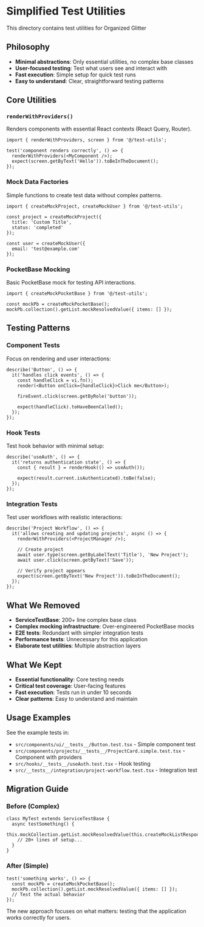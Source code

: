 # Simplified Test Utilities

This directory contains test utilities for Organized Glitter

## Philosophy

- **Minimal abstractions**: Only essential utilities, no complex base classes
- **User-focused testing**: Test what users see and interact with
- **Fast execution**: Simple setup for quick test runs
- **Easy to understand**: Clear, straightforward testing patterns

## Core Utilities

### `renderWithProviders()`

Renders components with essential React contexts (React Query, Router).

```tsx
import { renderWithProviders, screen } from '@/test-utils';

test('component renders correctly', () => {
  renderWithProviders(<MyComponent />);
  expect(screen.getByText('Hello')).toBeInTheDocument();
});
```

### Mock Data Factories

Simple functions to create test data without complex patterns.

```tsx
import { createMockProject, createMockUser } from '@/test-utils';

const project = createMockProject({
  title: 'Custom Title',
  status: 'completed'
});

const user = createMockUser({
  email: 'test@example.com'
});
```

### PocketBase Mocking

Basic PocketBase mock for testing API interactions.

```tsx
import { createMockPocketBase } from '@/test-utils';

const mockPb = createMockPocketBase();
mockPb.collection().getList.mockResolvedValue({ items: [] });
```

## Testing Patterns

### Component Tests

Focus on rendering and user interactions:

```tsx
describe('Button', () => {
  it('handles click events', () => {
    const handleClick = vi.fn();
    render(<Button onClick={handleClick}>Click me</Button>);
    
    fireEvent.click(screen.getByRole('button'));
    
    expect(handleClick).toHaveBeenCalled();
  });
});
```

### Hook Tests

Test hook behavior with minimal setup:

```tsx
describe('useAuth', () => {
  it('returns authentication state', () => {
    const { result } = renderHook(() => useAuth());
    
    expect(result.current.isAuthenticated).toBe(false);
  });
});
```

### Integration Tests

Test user workflows with realistic interactions:

```tsx
describe('Project Workflow', () => {
  it('allows creating and updating projects', async () => {
    renderWithProviders(<ProjectManager />);
    
    // Create project
    await user.type(screen.getByLabelText('Title'), 'New Project');
    await user.click(screen.getByText('Save'));
    
    // Verify project appears
    expect(screen.getByText('New Project')).toBeInTheDocument();
  });
});
```

## What We Removed

- **ServiceTestBase**: 200+ line complex base class
- **Complex mocking infrastructure**: Over-engineered PocketBase mocks
- **E2E tests**: Redundant with simpler integration tests
- **Performance tests**: Unnecessary for this application
- **Elaborate test utilities**: Multiple abstraction layers

## What We Kept

- **Essential functionality**: Core testing needs
- **Critical test coverage**: User-facing features
- **Fast execution**: Tests run in under 10 seconds
- **Clear patterns**: Easy to understand and maintain

## Usage Examples

See the example tests in:
- `src/components/ui/__tests__/Button.test.tsx` - Simple component test
- `src/components/projects/__tests__/ProjectCard.simple.test.tsx` - Component with providers
- `src/hooks/__tests__/useAuth.test.tsx` - Hook testing
- `src/__tests__/integration/project-workflow.test.tsx` - Integration test

## Migration Guide

### Before (Complex)
```tsx
class MyTest extends ServiceTestBase {
  async testSomething() {
    this.mockCollection.getList.mockResolvedValue(this.createMockListResponse([]));
    // 20+ lines of setup...
  }
}
```

### After (Simple)
```tsx
test('something works', () => {
  const mockPb = createMockPocketBase();
  mockPb.collection().getList.mockResolvedValue({ items: [] });
  // Test the actual behavior
});
```

The new approach focuses on what matters: testing that the application works correctly for users.